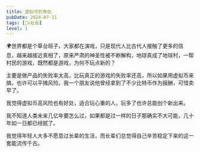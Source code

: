```yaml
---
title: 虚拟币的用处
pubDate: 2024-07-11
tags: [👯‍♀️社会]
level: 1
---
```


🌍世界都是个草台班子，大家都在演戏，只是现代人比古代人接触了更多的信息，越来越接近真相了，原来严肃的神圣性被不断解构，地球真成了地球村，一帮村民的游戏，既然都是游戏，为何不玩点新的？

主要是做产品的失败率太高，比玩真正的游戏的失败率还高，所以如果用虚拟币来搞，也许可以平摊风险。我一个朋友说他曾经拿到了不少比特币作为报酬，可惜卖早了。

我觉得虚拟币高风险也有好处，适合玩心重的人，玩多了也许总能创个新出来。

我不知道人类未来几亿年要怎么过，如果都是过一样的日子那确实不大可能，几十年如一日都已经腻了。

我觉得年轻人大多不愿意过长辈的生活，而长辈们总觉得自己辛苦稳定下来的这一套能流传千古。
